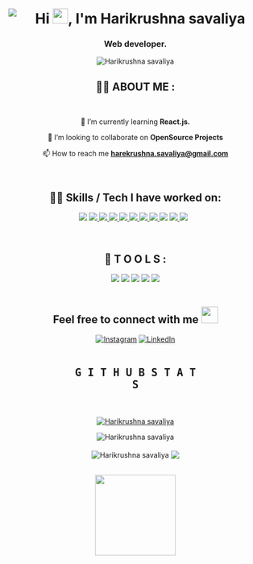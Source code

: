 <div align="center">
 <a href="#" ><img align="left" src="https://media.tenor.com/whgQwNlVvNkAAAAi/xero-code.gif"/></a>
 
 <h1>Hi <img src="https://raw.githubusercontent.com/MartinHeinz/MartinHeinz/master/wave.gif" width="30px" height="30px">, I'm Harikrushna savaliya</h1>

<h3>Web developer.</h3>

 <p> <img src="https://komarev.com/ghpvc/?username=Harikrushnasavaliya&label=Profile%20views&color=0e75b6&style=flat"   alt="Harikrushna savaliya" /></p>
</div>


## <div align="center"> 🙋‍♂️ ABOUT ME : </div>

 <br/>

<div align="center">
 
 🌱 I’m currently learning **React.js.**

 👯 I’m looking to collaborate on **OpenSource Projects**

 📫 How to reach me **harekrushna.savaliya@gmail.com**

</div>

<br/>

## <div align="center"> 👨‍💻 Skills / Tech I have worked on: </div>

<div align="center">
 
 <a href="https://icons8.com/icon/40670/c-programming" target="_blank"> <img src="https://img.icons8.com/color/48/000000/c-programming.png"/></a>
 <a href="https://icons8.com/icon/40669/c++" target="_blank"> <img src="https://img.icons8.com/color/48/000000/c-plus-plus-logo.png"/> </a>
 <a href="https://developer.mozilla.org/en-US/docs/Web/JavaScript" target="_blank"> <img src="https://img.icons8.com/color/48/000000/javascript.png"/> </a> 
 <a href="https://www.w3.org/html/" target="_blank"> <img src="https://img.icons8.com/color/48/000000/html-5.png"/> </a> 
 <a href="https://www.w3schools.com/css/" target="_blank"> <img src="https://img.icons8.com/color/48/000000/css3.png"/> </a> 
 <a href="https://getbootstrap.com" target="_blank"> <img src="https://img.icons8.com/color/48/000000/bootstrap.png"/> </a> 
 <a href="https://icons8.com/icon/39856/php-logo" target="_blank"> <img src="https://img.icons8.com/ios-filled/50/4a90e2/php-logo.png"/>
 </a>
 <a href="https://www.python.org" target="_blank"> <img src="https://img.icons8.com/color/48/000000/python.png"/> </a> 
 <a href="https://www.djangoproject.com/"><img src="https://img.icons8.com/windows/50/2ECC71/django.png"/></a>
 <a href="https://angular.io/" target="_blank"> <img src="https://img.icons8.com/color/48/angularjs.png"/> </a> 
 <a style="padding-right:8px;" href="https://www.mysql.com/" target="_blank"> <img src="https://img.icons8.com/fluent/50/000000/mysql-logo.png"/> </a>
</div>

<br/>

## <div align="center">  🚀 T O O L  S : </div>
<div align="center">
 <a href="https://icons8.com/icon/y7WGoWNuIWac/visual-studio"><img src="https://img.icons8.com/color/48/000000/visual-studio--v2.png"/></a>
 <a href="https://icons8.com/icon/9OGIyU8hrxW5/visual-studio-code-2019"><img src="https://img.icons8.com/color/48/000000/visual-studio-code-2019.png"/></a>
 <a href="https://icons8.com/icon/EgOU93v1DHjU/android-studio"><img src="https://img.icons8.com/color/48/000000/android-studio--v2.png"/></a>
 <a href="https://icons8.com/icon/117121/pycharm"><img src="https://img.icons8.com/color/48/4a90e2/pycharm.png"/></a>
 <a href="https://icons8.com/icon/6RHskkZGRABM/sublime-text"><img src="https://img.icons8.com/fluency/48/4a90e2/sublime-text.png"/></a>
 
</div>  

<br/>

## <div align="center">  Feel free to connect with me  <img src="https://github.com/rajput2107/rajput2107/blob/master/Assets/Handshake.gif" height="33px" /></div>
<div align="center">
 <a href = "https://www.instagram.com/harikrushna_savaliya/"><img src="https://img.shields.io/badge/Instagram-F58529?&style=for-the-badge&logo=instagram&logoColor=white" alt="Instagram"></a>
 <a href = "https://www.linkedin.com/in/harikrushna-savaliya-0ba521186/"><img src="https://img.shields.io/badge/LinkedIn-blue?&style=for-the-badge&logo=linkedin&logoColor=white" alt="LinkedIn"/></a>  
</div>  

     
 <br/>


<div align="center">
 
##    <pre align="center">G I T H U B  S T A T S</pre>
 
<br/>

 <a href="https://github.com/ryo-ma/github-profile-trophy"><img src="https://github-profile-trophy.vercel.app/?username=Harikrushnasavaliya" alt="Harikrushna savaliya" /></a>

 <img align="center" src="https://github-readme-streak-stats.herokuapp.com/?user=Harikrushnasavaliya" alt="Harikrushna savaliya" />

</div>

 <br/>
 
<div align="center"> 

 <img align="center" src="https://github-readme-stats.vercel.app/api?username=Harikrushnasavaliya&show_icons=true&theme=tokyonight" alt="Harikrushna savaliya" />

 <img align="center" src="https://github-readme-stats-eight-theta.vercel.app/api/top-langs/?username=Harikrushnasavaliya&layout=compact&langs_count=8&title_color=F58529"/>

 <br/>
 <br/>
 <p align="center"> <img src="https://octodex.github.com/images/daftpunktocat-thomas.gif" height="160px" width="160px">
</div>




